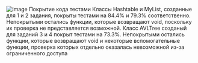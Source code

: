 ![image](https://github.com/dodrui/12Laba/assets/60289725/5906ff9b-83e6-487f-b990-754a7c7ff29b)
Покрытие кода тестами
Классы Hashtable и MyList, созданные для 1 и 2 задания, покрыты тестами на 84.4% и 79.3% соответственно. Непокрытыми остались функции, которые возвращают void, поскольку их проверка не представляется возможной.
Класс AVLTree созданый для заданий 3 и 4 покрыт тестами на 73.3%. Непокрытыми остались функции, которые возвращают void и некоторые вспомогательные функции, проверка которых отдельно оказалась невозможной из-за ограниченного доступа
